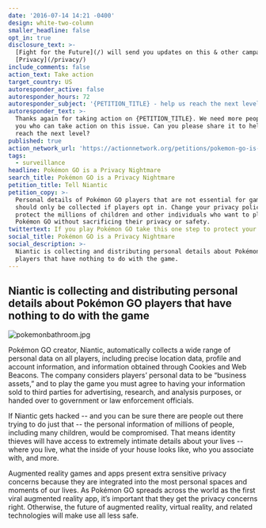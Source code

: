 ```yaml
---
date: '2016-07-14 14:21 -0400'
design: white-two-column
smaller_headline: false
opt_in: true
disclosure_text: >-
  [Fight for the Future](/) will send you updates on this & other campaigns.
  [Privacy](/privacy/)
include_comments: false
action_text: Take action
target_country: US
autoresponder_active: false
autoresponder_hours: 72
autoresponder_subject: '{PETITION_TITLE} - help us reach the next level!'
autoresponder_text: >-
  Thanks again for taking action on {PETITION_TITLE}. We need more people like
  you who can take action on this issue. Can you please share it to help us
  reach the next level?
published: true
action_network_url: 'https://actionnetwork.org/petitions/pokemon-go-is-a-privacy-nightmare'
tags:
  - surveillance
headline: Pokémon GO is a Privacy Nightmare
search_title: Pokémon GO is a Privacy Nightmare
petition_title: Tell Niantic
petition_copy: >-
  Personal details of Pokémon GO players that are not essential for gameplay
  should only be collected if players opt in. Change your privacy policy to
  protect the millions of children and other individuals who want to play
  Pokémon GO without sacrificing their privacy or safety.
twittertext: If you play Pokémon GO take this one step to protect your privacy.
social_title: Pokémon GO is a Privacy Nightmare
social_description: >-
  Niantic is collecting and distributing personal details about Pokémon GO
  players that have nothing to do with the game.
---
```

##  Niantic is collecting and distributing personal details about Pokémon GO players that have nothing to do with the game

![pokemonbathroom.jpg]({{site.baseurl}}/img/action-network/pokemonbathroom.jpg)

Pokémon GO creator, Niantic, automatically collects a wide range of personal data on all players, including precise location data, profile and account information, and information obtained through Cookies and Web Beacons. The company considers players’ personal data to be “business assets,” and to play the game you must agree to having your information sold to third parties for advertising, research, and analysis purposes, or handed over to government or law enforcement officials.

If Niantic gets hacked -- and you can be sure there are people out there trying to do just that -- the personal information of millions of people, including many children, would be compromised. That means identity thieves will have access to extremely intimate details about your lives -- where you live, what the inside of your house looks like, who you associate with, and more. 

Augmented reality games and apps present extra sensitive privacy concerns because they are integrated into the most personal spaces and moments of our lives. As Pokémon GO spreads across the world as the first viral augmented reality app, it’s important that they get the privacy concerns right. Otherwise, the future of augmented reality, virtual reality, and related technologies will make use all less safe.
